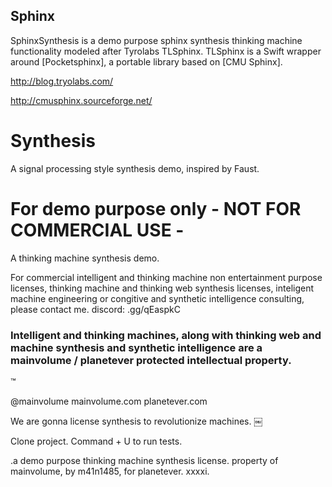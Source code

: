 ## Sphinx

SphinxSynthesis is a demo purpose sphinx synthesis thinking machine functionality modeled after Tyrolabs TLSphinx. TLSphinx is a Swift wrapper around [Pocketsphinx], a portable library based on [CMU Sphinx].

http://blog.tryolabs.com/

http://cmusphinx.sourceforge.net/

# Synthesis

A signal processing style synthesis demo, inspired by Faust.

# For demo purpose only - NOT FOR COMMERCIAL USE -

A thinking machine synthesis demo.

For commercial intelligent and thinking machine non entertainment purpose licenses, thinking machine and thinking web synthesis licenses, inteligent machine engineering or congitive and synthetic intelligence consulting, please contact me. discord: .gg/qEaspkC

### Intelligent and thinking machines, along with thinking web and machine synthesis and synthetic intelligence are a mainvolume / planetever protected intellectual property. 
™

@mainvolume
mainvolume.com
planetever.com

We are gonna license synthesis to revolutionize machines. 
￼ 

Clone project.
Command + U to run tests. 

.a demo purpose thinking machine synthesis license. property of mainvolume, by m41n1485, for planetever. xxxxi.


